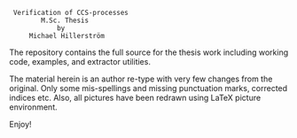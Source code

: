      Verification of CCS-processes
            M.Sc. Thesis
                by
         Michael Hillerström

The repository contains the full source
for the thesis work including working
code, examples, and extractor utilities.

The material herein is an author re-type
with very few changes from the original.
Only some mis-spellings and missing
punctuation marks, corrected indices
etc. Also, all pictures have been redrawn
using LaTeX picture environment.

Enjoy!
